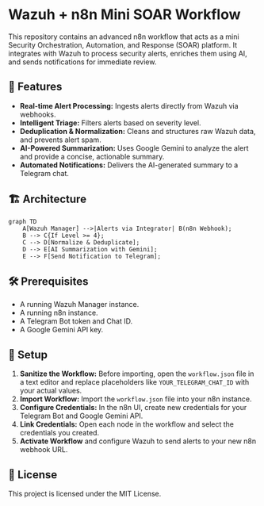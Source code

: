 # Wazuh + n8n Mini SOAR Workflow

This repository contains an advanced n8n workflow that acts as a mini Security Orchestration, Automation, and Response (SOAR) platform. It integrates with Wazuh to process security alerts, enriches them using AI, and sends notifications for immediate review.

## 🌟 Features

- **Real-time Alert Processing:** Ingests alerts directly from Wazuh via webhooks.
- **Intelligent Triage:** Filters alerts based on severity level.
- **Deduplication & Normalization:** Cleans and structures raw Wazuh data, and prevents alert spam.
- **AI-Powered Summarization:** Uses Google Gemini to analyze the alert and provide a concise, actionable summary.
- **Automated Notifications:** Delivers the AI-generated summary to a Telegram chat.

## 🏗️ Architecture

```mermaid
graph TD
    A[Wazuh Manager] -->|Alerts via Integrator| B(n8n Webhook);
    B --> C{If Level >= 4};
    C --> D[Normalize & Deduplicate];
    D --> E[AI Summarization with Gemini];
    E --> F[Send Notification to Telegram];
```

## 🛠️ Prerequisites

- A running Wazuh Manager instance.
- A running n8n instance.
- A Telegram Bot token and Chat ID.
- A Google Gemini API key.

## 🚀 Setup

1.  **Sanitize the Workflow:** Before importing, open the `workflow.json` file in a text editor and replace placeholders like `YOUR_TELEGRAM_CHAT_ID` with your actual values.
2.  **Import Workflow:** Import the `workflow.json` file into your n8n instance.
3.  **Configure Credentials:** In the n8n UI, create new credentials for your Telegram Bot and Google Gemini API.
4.  **Link Credentials:** Open each node in the workflow and select the credentials you created.
5.  **Activate Workflow** and configure Wazuh to send alerts to your new n8n webhook URL.

## 📄 License

This project is licensed under the MIT License.
